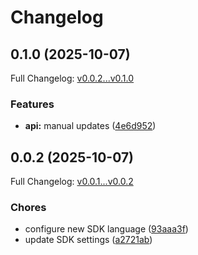 # Changelog

## 0.1.0 (2025-10-07)

Full Changelog: [v0.0.2...v0.1.0](https://github.com/deeprails/deeprails-ruby-sdk/compare/v0.0.2...v0.1.0)

### Features

* **api:** manual updates ([4e6d952](https://github.com/deeprails/deeprails-ruby-sdk/commit/4e6d952cf63524c240d4c11044884af0b1a54d06))

## 0.0.2 (2025-10-07)

Full Changelog: [v0.0.1...v0.0.2](https://github.com/deeprails/deeprails-ruby-sdk/compare/v0.0.1...v0.0.2)

### Chores

* configure new SDK language ([93aaa3f](https://github.com/deeprails/deeprails-ruby-sdk/commit/93aaa3ff8fd84a29855e7adc2e341e9ef37d76a4))
* update SDK settings ([a2721ab](https://github.com/deeprails/deeprails-ruby-sdk/commit/a2721ab0f38e834aa60a88945a0cb5fbb1c37917))
